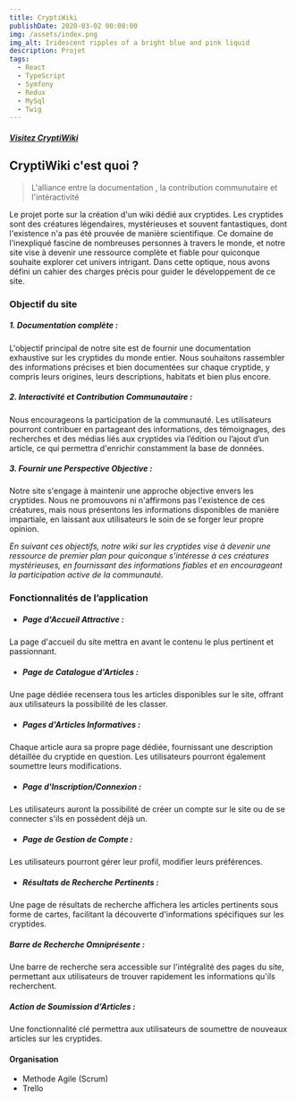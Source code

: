 ```yaml
---
title: CryptiWiki
publishDate: 2020-03-02 00:00:00
img: /assets/index.png
img_alt: Iridescent ripples of a bright blue and pink liquid
description: Projet
tags:
  - React
  - TypeScript
  - Symfony
  - Redux 
  - MySql
  - Twig
---
```

##### [Visitez CryptiWiki ](http://cryptiwiki.fr/ "Site officiel de 'CryptiWiki'")
## CryptiWiki c'est quoi ? 

> L'alliance entre la documentation , la contribution communutaire et l'intéractivité 

Le projet porte sur la création d'un wiki dédié aux
cryptides. Les cryptides sont des créatures légendaires, mystérieuses et
souvent fantastiques, dont l'existence n'a pas été prouvée de manière
scientifique. Ce domaine de l'inexpliqué fascine de nombreuses
personnes à travers le monde, et notre site vise à devenir une ressource
complète et fiable pour quiconque souhaite explorer cet univers
intrigant. Dans cette optique, nous avons défini un cahier des charges
précis pour guider le développement de ce site.

### Objectif du site

##### 1.  Documentation complète : 
L'objectif principal de notre site est de
fournir une documentation exhaustive sur les cryptides du monde
entier. Nous souhaitons rassembler des informations précises et bien
documentées sur chaque cryptide, y compris leurs origines, leurs
descriptions, habitats et bien plus encore.

##### 2. Interactivité et Contribution Communautaire : 
Nous encourageons la participation de la communauté. Les utilisateurs pourront contribuer
en partageant des informations, des témoignages, des recherches et
des médias liés aux cryptides via l’édition ou l’ajout d’un article, ce qui
permettra d'enrichir constamment la base de données.

##### 3. Fournir une Perspective Objective : 
Notre site s'engage à maintenir une approche objective envers les cryptides. Nous ne promouvons ni
n'affirmons pas l'existence de ces créatures, mais nous présentons les
informations disponibles de manière impartiale, en laissant aux
utilisateurs le soin de se forger leur propre opinion.

*En suivant ces objectifs, notre wiki sur les cryptides vise à devenir une
ressource de premier plan pour quiconque s'intéresse à ces créatures
mystérieuses, en fournissant des informations fiables et en
encourageant la participation active de la communauté.*


### Fonctionnalités de l’application

- ##### Page d'Accueil Attractive  : 
La page d'accueil du site mettra en avant le contenu le plus pertinent et passionnant.
- ##### Page de Catalogue d'Articles : 
Une page dédiée recensera tous les articles disponibles sur le site, offrant aux utilisateurs la possibilité de les classer.


- ##### Pages d'Articles Informatives : 
Chaque article aura sa propre page
dédiée, fournissant une description détaillée du cryptide en
question. Les utilisateurs pourront également soumettre leurs
modifications.
- ##### Page d'Inscription/Connexion : 
Les utilisateurs auront la
possibilité de créer un compte sur le site ou de se connecter s'ils
en possèdent déjà un.
- ##### Page de Gestion de Compte : 
Les utilisateurs pourront gérer leur
profil, modifier leurs préférences.
- ##### Résultats de Recherche Pertinents : 
Une page de résultats de
recherche affichera les articles pertinents sous forme de cartes,
facilitant la découverte d'informations spécifiques sur les
cryptides.
##### Barre de Recherche Omniprésente : 
Une barre de recherche sera
accessible sur l'intégralité des pages du site, permettant aux
utilisateurs de trouver rapidement les informations qu'ils
recherchent.
##### Action de Soumission d'Articles :
Une fonctionnalité clé permettra
aux utilisateurs de soumettre de nouveaux articles sur les
cryptides.

#### Organisation 

- Methode Agile (Scrum)
- Trello  
